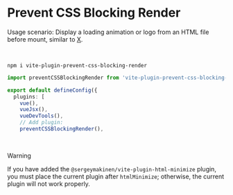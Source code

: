 # Prevent CSS Blocking Render

Usage scenario: Display a loading animation or logo from an HTML file before mount, similar to [X](https://x.com).

<br>

```
npm i vite-plugin-prevent-css-blocking-render
```

```ts
import preventCSSBlockingRender from 'vite-plugin-prevent-css-blocking-render'

export default defineConfig({
  plugins: [
    vue(),
    vueJsx(),
    vueDevTools(),
    // Add plugin:
    preventCSSBlockingRender(),
```

<br>

> [!WARNING]  
> If you have added the `@sergeymakinen/vite-plugin-html-minimize` plugin, you must place the current plugin after `htmlMinimize`; otherwise, the current plugin will not work properly.
